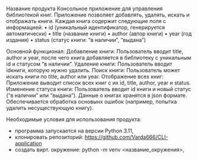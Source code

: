 Название продукта
Консольное приложение для управления библиотекой книг. 
Приложение позволяет добавлять, удалять, искать и отображать книги. 
Каждая книга содержит следующие поля с информацией:
 • id (уникальный идентификатор, генерируется автоматически)
 • title (название книги)
 • author (автор книги)
 • year (год издания)
 • status (статус книги: “в наличии”, “выдана”)

Основной функционал:
Добавление книги: Пользователь вводит title, author и year, после чего книга добавляется в библиотеку с уникальным id и статусом “в наличии”.
Удаление книги: Пользователь вводит idкниги, которую нужно удалить. 
Поиск книги: Пользователь может искать книги по title, author или year.
Отображение всех книг: Приложение выводит список всех книг с их id, title, author, year и status.
Изменение статуса книги: Пользователь вводит id книги и новый статус (“в наличии” или “выдана”).
Данные о книгах хранятся в json формате.
Обеспечивается обработка основынх ошибок (например, попытка удалить несуществующую книгу).

Необходимые условия для использования продукта:
- программа запускается на версии Python 3.11,
- клонировать репозиторий: https://github.com/Varda666/CLI-application
- создать вирт. окружение: python -m venv <название_окружения>,


